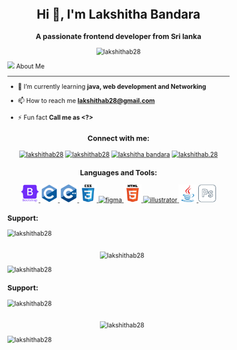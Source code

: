 <h1 align="center">Hi 👋, I'm Lakshitha Bandara</h1>
<h3 align="center">A passionate frontend developer from Sri lanka</h3>

<p align="center"> <img src="https://komarev.com/ghpvc/?username=lakshithab28&label=Profile%20views&color=0e75b6&style=flat" alt="lakshithab28" /> </p>
 <picture><img src = "https://github.com/7oSkaaa/7oSkaaa/blob/main/Images/about_me.gif?raw=true" width = 70px></picture> About Me

---
- 🌱 I’m currently learning **java, web development and Networking**

- 📫 How to reach me **lakshithab28@gmail.com**

- ⚡ Fun fact **Call me as <?>**

<h3 align="center">Connect with me:</h3>
<p align="center">
<a href="https://twitter.com/lakshithab28" target="blank"><img align="center" src="https://raw.githubusercontent.com/rahuldkjain/github-profile-readme-generator/master/src/images/icons/Social/twitter.svg" alt="lakshithab28" height="30" width="40" /></a>
<a href="https://linkedin.com/in/lakshithab28" target="blank"><img align="center" src="https://raw.githubusercontent.com/rahuldkjain/github-profile-readme-generator/master/src/images/icons/Social/linked-in-alt.svg" alt="lakshithab28" height="30" width="40" /></a>
<a href="https://fb.com/lakshitha bandara" target="blank"><img align="center" src="https://raw.githubusercontent.com/rahuldkjain/github-profile-readme-generator/master/src/images/icons/Social/facebook.svg" alt="lakshitha bandara" height="30" width="40" /></a>
<a href="https://instagram.com/lakshithab.28" target="blank"><img align="center" src="https://raw.githubusercontent.com/rahuldkjain/github-profile-readme-generator/master/src/images/icons/Social/instagram.svg" alt="lakshithab.28" height="30" width="40" /></a>
</p>

<h3 align="center">Languages and Tools:</h3>
<p align="center"> <a href="https://getbootstrap.com" target="_blank" rel="noreferrer"> <img src="https://raw.githubusercontent.com/devicons/devicon/master/icons/bootstrap/bootstrap-plain-wordmark.svg" alt="bootstrap" width="40" height="40"/> </a> <a href="https://www.cprogramming.com/" target="_blank" rel="noreferrer"> <img src="https://raw.githubusercontent.com/devicons/devicon/master/icons/c/c-original.svg" alt="c" width="40" height="40"/> </a> <a href="https://www.w3schools.com/cpp/" target="_blank" rel="noreferrer"> <img src="https://raw.githubusercontent.com/devicons/devicon/master/icons/cplusplus/cplusplus-original.svg" alt="cplusplus" width="40" height="40"/> </a> <a href="https://www.w3schools.com/css/" target="_blank" rel="noreferrer"> <img src="https://raw.githubusercontent.com/devicons/devicon/master/icons/css3/css3-original-wordmark.svg" alt="css3" width="40" height="40"/> </a> <a href="https://www.figma.com/" target="_blank" rel="noreferrer"> <img src="https://www.vectorlogo.zone/logos/figma/figma-icon.svg" alt="figma" width="40" height="40"/> </a> <a href="https://www.w3.org/html/" target="_blank" rel="noreferrer"> <img src="https://raw.githubusercontent.com/devicons/devicon/master/icons/html5/html5-original-wordmark.svg" alt="html5" width="40" height="40"/> </a> <a href="https://www.adobe.com/in/products/illustrator.html" target="_blank" rel="noreferrer"> <img src="https://www.vectorlogo.zone/logos/adobe_illustrator/adobe_illustrator-icon.svg" alt="illustrator" width="40" height="40"/> </a> <a href="https://www.java.com" target="_blank" rel="noreferrer"> <img src="https://raw.githubusercontent.com/devicons/devicon/master/icons/java/java-original.svg" alt="java" width="40" height="40"/> </a> <a href="https://www.photoshop.com/en" target="_blank" rel="noreferrer"> <img src="https://raw.githubusercontent.com/devicons/devicon/master/icons/photoshop/photoshop-line.svg" alt="photoshop" width="40" height="40"/> </a> </p>

<h3 align="left">Support:</h3>
<p><a href="https://www.buymeacoffee.com/lakshithab28"> <img align="left" src="https://cdn.buymeacoffee.com/buttons/v2/default-yellow.png" height="50" width="210" alt="lakshithab28" /></a></p><br><br>

<p><img align="center" src="https://github-readme-stats.vercel.app/api/top-langs?username=lakshithab28&show_icons=true&locale=en&layout=compact" alt="lakshithab28" /></p>

<p><img align="center" src="https://github-readme-streak-stats.herokuapp.com/?user=lakshithab28&" alt="lakshithab28" /></p>

<h3 align="left">Support:</h3>
<p><a href="https://www.buymeacoffee.com/lakshithab28"> <img align="left" src="https://cdn.buymeacoffee.com/buttons/v2/default-yellow.png" height="50" width="210" alt="lakshithab28" /></a></p><br><br>

<p><img align="center" src="https://github-readme-stats.vercel.app/api/top-langs?username=lakshithab28&show_icons=true&locale=en&layout=compact" alt="lakshithab28" /></p>

<p><img align="center" src="https://github-readme-streak-stats.herokuapp.com/?user=lakshithab28&" alt="lakshithab28" /></p>
